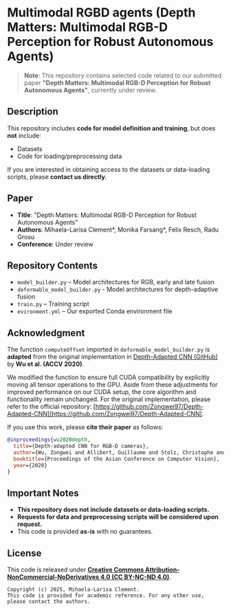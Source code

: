 # Multimodal RGBD agents (Depth Matters: Multimodal RGB-D Perception for Robust Autonomous Agents)  

> **Note**: This repository contains selected code related to our submitted paper **"Depth Matters: Multimodal RGB-D Perception for Robust Autonomous Agents"**, currently under review.  

## Description  
This repository includes **code for model definition and training**, but does **not** include:  
- Datasets  
- Code for loading/preprocessing data  

If you are interested in obtaining access to the datasets or data-loading scripts, please **contact us directly**.

## Paper  
- **Title**: "Depth Matters: Multimodal RGB-D Perception for Robust Autonomous Agents"  
- **Authors**: Mihaela-Larisa Clement*, Monika Farsang*, Felix Resch, Radu Grosu
- **Conference**: Under review

## Repository Contents  
- `model_builder.py` – Model architectures for RGB, early and late fusion
- `deformable_model_builder.py` - Model architectures for depth-adaptive fusion
- `train.py` – Training script  
- `evironment.yml` – Our exported Conda environment file

## Acknowledgment  

The function `computeOffset` imported in `deformable_model_builder.py` is **adapted** from the original implementation in [Depth-Adapted CNN (GitHub)](https://github.com/Zongwei97/Depth-Adapted-CNN/blob/main/aCNN.py) by **Wu et al. (ACCV 2020)**.  

We modified the function to ensure full CUDA compatibility by explicitly moving all tensor operations to the GPU. Aside from these adjustments for improved performance on our CUDA setup, the core algorithm and functionality remain unchanged.
For the original implementation, please refer to the official repository: [https://github.com/Zongwei97/Depth-Adapted-CNN](https://github.com/Zongwei97/Depth-Adapted-CNN).  

If you use this work, please **cite their paper** as follows:  
```bibtex
@inproceedings{wu2020depth,
  title={Depth-adapted CNN for RGB-D cameras},
  author={Wu, Zongwei and Allibert, Guillaume and Stolz, Christophe and Demonceaux, C{\'e}dric},
  booktitle={Proceedings of the Asian Conference on Computer Vision},
  year={2020}
}
```

## Important Notes  
- **This repository does not include datasets or data-loading scripts.**  
- **Requests for data and preprocessing scripts will be considered upon request.**  
- This code is provided **as-is** with no guarantees.

## License  
This code is released under ****[Creative Commons Attribution-NonCommercial-NoDerivatives 4.0 (CC BY-NC-ND 4.0)](https://creativecommons.org/licenses/by-nc-nd/4.0/)****.

```text
Copyright (c) 2025, Mihaela-Larisa Clement.
This code is provided for academic reference. For any other use, please contact the authors.
```
